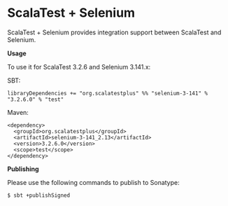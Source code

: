 # ScalaTest + Selenium
ScalaTest + Selenium provides integration support between ScalaTest and Selenium.

**Usage**

To use it for ScalaTest 3.2.6 and Selenium 3.141.x: 

SBT: 

```
libraryDependencies += "org.scalatestplus" %% "selenium-3-141" % "3.2.6.0" % "test"
```

Maven: 

```
<dependency>
  <groupId>org.scalatestplus</groupId>
  <artifactId>selenium-3-141_2.13</artifactId>
  <version>3.2.6.0</version>
  <scope>test</scope>
</dependency>
```

**Publishing**

Please use the following commands to publish to Sonatype: 

```
$ sbt +publishSigned
```
